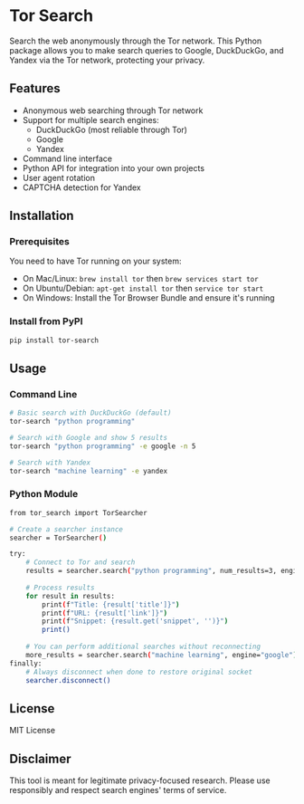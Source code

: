 # Tor Search

Search the web anonymously through the Tor network. This Python package allows you to make search queries to Google, DuckDuckGo, and Yandex via the Tor network, protecting your privacy.

## Features

- Anonymous web searching through Tor network
- Support for multiple search engines:
  - DuckDuckGo (most reliable through Tor)
  - Google
  - Yandex
- Command line interface
- Python API for integration into your own projects
- User agent rotation
- CAPTCHA detection for Yandex

## Installation

### Prerequisites

You need to have Tor running on your system:
- On Mac/Linux: `brew install tor` then `brew services start tor`
- On Ubuntu/Debian: `apt-get install tor` then `service tor start`
- On Windows: Install the Tor Browser Bundle and ensure it's running

### Install from PyPI

```bash
pip install tor-search
```

## Usage

### Command Line
```bash
# Basic search with DuckDuckGo (default)
tor-search "python programming"

# Search with Google and show 5 results
tor-search "python programming" -e google -n 5

# Search with Yandex
tor-search "machine learning" -e yandex
```

### Python Module
```bash
from tor_search import TorSearcher

# Create a searcher instance
searcher = TorSearcher()

try:
    # Connect to Tor and search
    results = searcher.search("python programming", num_results=3, engine="duckduckgo")
    
    # Process results
    for result in results:
        print(f"Title: {result['title']}")
        print(f"URL: {result['link']}")
        print(f"Snippet: {result.get('snippet', '')}")
        print()
        
    # You can perform additional searches without reconnecting
    more_results = searcher.search("machine learning", engine="google")
finally:
    # Always disconnect when done to restore original socket
    searcher.disconnect()
```

## License
MIT License

## Disclaimer
This tool is meant for legitimate privacy-focused research. Please use responsibly and respect search engines' terms of service.